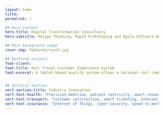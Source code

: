 ```yaml
---
layout: home
title:
permalink: /

## Hero Content
hero-title: Digital Transformation Consultancy
hero-subtitle: Design Thinking, Rapid Prototyping and Agile Software Development.

## Main background image
cover-img: features/couch.jpg

## Featured project:
feat-client:
feat-title: Rail Travel Customer Experience System
feat-excerpt: A tablet-based quality system allows a national rail company to make a quantum leap in the quality of the experience of passengers in stations and on their trains.


## Vertical Section:
vert-section-title: Industry Innovation
vert-text-health: "Precision medicine, patient centricity, smart research - insights and ideas for bottom up innovation in <span class='bold'>Health.</span>"
vert-text-transport: "Customer satisfaction, smart ticketing, internet of things - insights and ideas for innovation in <span class='bold'>Transport.</span>"
vert-text-insurance: "Internet of Things, cyber-security, speed to market - insights and ideas for innovation in <span class='bold'>Insurance.</span>"
---
```

